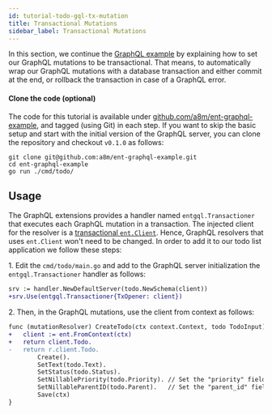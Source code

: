 ```yaml
---
id: tutorial-todo-gql-tx-mutation
title: Transactional Mutations
sidebar_label: Transactional Mutations
---
```


In this section, we continue the [GraphQL example](tutorial-todo-gql.md) by explaining how to set our GraphQL mutations
to be transactional. That means, to automatically wrap our GraphQL mutations with a database transaction and either
commit at the end, or rollback the transaction in case of a GraphQL error.

#### Clone the code (optional)

The code for this tutorial is available under [github.com/a8m/ent-graphql-example](https://github.com/a8m/ent-graphql-example),
and tagged (using Git) in each step. If you want to skip the basic setup and start with the initial version of the GraphQL
server, you can clone the repository and checkout `v0.1.0` as follows:

```console
git clone git@github.com:a8m/ent-graphql-example.git
cd ent-graphql-example 
go run ./cmd/todo/
```

## Usage

The GraphQL extensions provides a handler named `entgql.Transactioner` that executes each GraphQL mutation in a
transaction. The injected client for the resolver is a [transactional `ent.Client`](transactions.md#transactional-client).
Hence, GraphQL resolvers that uses `ent.Client` won't need to be changed. In order to add it to our todo list application
we follow these steps:

1\. Edit the `cmd/todo/main.go` and add to the GraphQL server initialization the `entgql.Transactioner` handler as
follows:

```diff
srv := handler.NewDefaultServer(todo.NewSchema(client))
+srv.Use(entgql.Transactioner{TxOpener: client})
```

2\. Then, in the GraphQL mutations, use the client from context as follows:
```diff
func (mutationResolver) CreateTodo(ctx context.Context, todo TodoInput) (*ent.Todo, error) {
+	client := ent.FromContext(ctx)
+	return client.Todo.
-	return r.client.Todo.
		Create().
		SetText(todo.Text).
		SetStatus(todo.Status).
		SetNillablePriority(todo.Priority). // Set the "priority" field if provided.
		SetNillableParentID(todo.Parent).   // Set the "parent_id" field if provided.
		Save(ctx)
}
```
